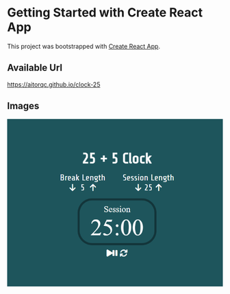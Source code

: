 # Getting Started with Create React App

This project was bootstrapped with [Create React App](https://github.com/facebook/create-react-app).

## Available Url

https://aitorqc.github.io/clock-25

## Images

![Image](https://github.com/aitorqc/clock-25/blob/main/public/captura.jpg)


